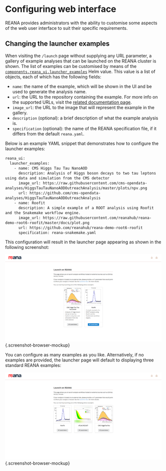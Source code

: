 # Configuring web interface

REANA provides administrators with the ability to customise some aspects of the web user
interface to suit their specific requirements.

## Changing the launcher examples

When visiting the `/launch` page without supplying any URL parameter,
a gallery of example analyses that can be launched on the
REANA cluster is shown. The list of examples can be customised by means of the
[`components.reana_ui.launcher_examples`](https://github.com/reanahub/reana/tree/master/helm/reana)
Helm value. This value is a list of objects, each of which has the following fields:

- `name`: the name of the example, which will be shown in the UI and be used to generate the
analysis name.
- `url`: the URL to the repository containing the example. For more info on the supported URLs, visit
the [related documentation page](../../../running-workflows/launching-workflows#url-required).
- `image_url`: the URL to the image that will represent the example in the gallery.
- `description` (optional): a brief description of what the example analysis is.
- `specification` (optional): the name of the REANA specification file, if it differs from the default `reana.yaml`.

Below is an example YAML snippet that demonstrates how to configure the launcher examples:

```{ .yaml .copy-to-clipboard }
reana_ui:
  launcher_examples:
    - name: CMS Higgs Tau Tau NanoAOD
      description: Analysis of Higgs boson decays to two tau leptons using data and simulation from the CMS detector
      image_url: https://raw.githubusercontent.com/cms-opendata-analyses/HiggsTauTauNanoAODOutreachAnalysis/master/plots/npv.png
      url: https://github.com/cms-opendata-analyses/HiggsTauTauNanoAODOutreachAnalysis
    - name: Roofit
      description: A simple example of a ROOT analysis using Roofit and the Snakemake workflow engine.
      image_url: https://raw.githubusercontent.com/reanahub/reana-demo-root6-roofit/master/docs/plot.png
      url: https://github.com/reanahub/reana-demo-root6-roofit
      specification: reana-snakemake.yaml
```

This configuration will result in the launcher page appearing as shown in the following screenshot:

![Launcher examples](../../../images/ui-launcher-page-customised.png){.screenshot-browser-mockup}

You can configure as many examples as you like. Alternatively, if no examples are provided,
the launcher page will default to displaying three standard REANA examples:

![Default launcher examples](../../../images/ui-launcher-page-default.png){.screenshot-browser-mockup}
